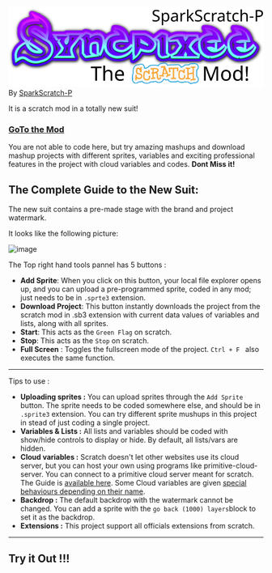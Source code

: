 ![logo](https://raw.githubusercontent.com/SparkScratch-P/Syncpixee/291ac7253f10d81de2dcaa4f0618df1f80faabd9/backdrop2.svg)
By [SparkScratch-P](https://sparkscratch-p.github.io/)

It is a scratch mod in a totally new suit!

### [GoTo the Mod](https://sparkscratch-p.github.io/Syncpixee/mod)

 You are not able to code here, but try amazing mashups and download mashup projects with different sprites, variables and exciting professional features in the project with cloud variables and codes. **Dont Miss it!**

The Complete Guide to the New Suit:
---

The new suit contains a pre-made stage with the brand and project watermark.

It looks like the following picture:

![image](https://user-images.githubusercontent.com/73777108/128967376-4a5b1010-94f1-4d05-a5a6-df3bd38fafe0.png)

The Top right hand tools pannel has 5 buttons : 

- **Add Sprite**: When you click on this button, your local file explorer opens up, and you can upload a pre-programmed sprite, coded in any mod; just needs to be in `.sprte3` extension.
- **Download Project**: This button instantly downloads the project from the scratch mod in .sb3 extension with current data values of variables and lists, along with all sprites.
- **Start**: This acts as the `Green Flag` on scratch.
- **Stop**: This acts as the `Stop` on scratch.
- **Full Screen** : Toggles the fullscreen mode of the project. `Ctrl + F ` also executes the same function.

---

Tips to use :

- **Uploading sprites :** You can upload sprites through the `Add Sprite` button. The sprite needs to be coded somewhere else, and should be in `.sprite3` extension. You can try different sprite mushups in this project in stead of just coding a single project.
- **Variables & Lists :** All lists and variables should be coded with show/hide controls to display or hide. By default, all lists/vars are hidden.
- **Cloud variables :** Scratch doesn't let other websites use its cloud server, but you can host your own using programs like primitive-cloud-server. You can connect to a primitive cloud server meant for scratch. The Guide is [available here](https://github.com/SheepTester/primitive-cloud-server). Some Cloud variables are given [special behaviours depending on their name](https://github.com/SheepTester/htmlifier/wiki/Special-cloud-behaviours).
- **Backdrop :** The default backdrop with the watermark cannot be changed. You can add a sprite with the `go back (1000) layers`block to set it as the backdrop.
- **Extensions :** This project support all officials extensions from scratch.

---

## Try it Out !!!

